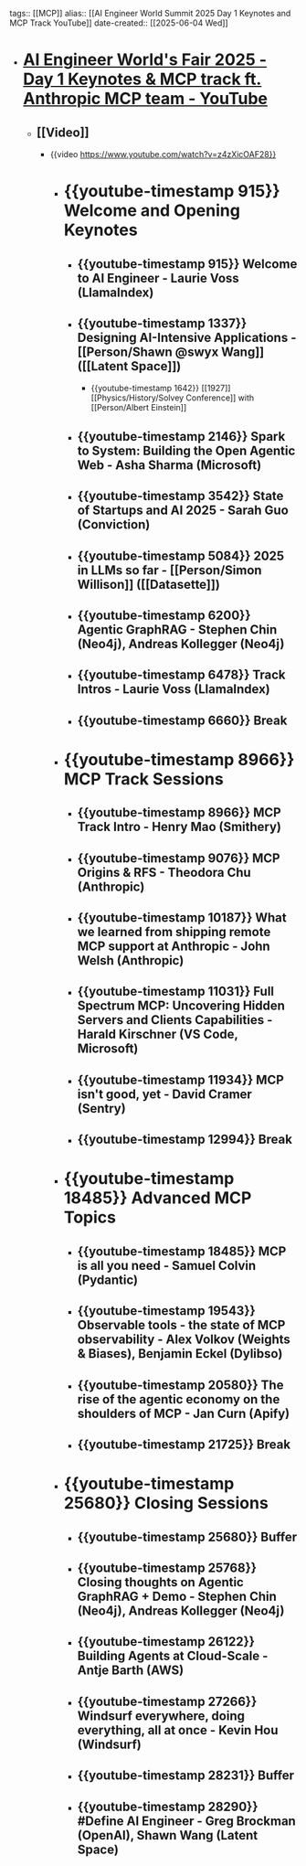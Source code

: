 tags:: [[MCP]]
alias:: [[AI Engineer World Summit 2025 Day 1 Keynotes and MCP Track YouTube]]
date-created:: [[2025-06-04 Wed]]

- # [AI Engineer World's Fair 2025 - Day 1 Keynotes & MCP track ft. Anthropic MCP team - YouTube](https://www.youtube.com/watch?v=z4zXicOAF28)
	- ## [[Video]]
		- {{video https://www.youtube.com/watch?v=z4zXicOAF28}}
			- # {{youtube-timestamp 915}} Welcome and Opening Keynotes
				- ## {{youtube-timestamp 915}} Welcome to AI Engineer - Laurie Voss (LlamaIndex)
				- ## {{youtube-timestamp 1337}} Designing AI-Intensive Applications - [[Person/Shawn @swyx Wang]] ([[Latent Space]])
					- {{youtube-timestamp 1642}} [[1927]] [[Physics/History/Solvey Conference]] with [[Person/Albert Einstein]]
				- ## {{youtube-timestamp 2146}} Spark to System: Building the Open Agentic Web - Asha Sharma (Microsoft)
				- ## {{youtube-timestamp 3542}} State of Startups and AI 2025 - Sarah Guo (Conviction)
				- ## {{youtube-timestamp 5084}} 2025 in LLMs so far - [[Person/Simon Willison]] ([[Datasette]])
				- ## {{youtube-timestamp 6200}} Agentic GraphRAG - Stephen Chin (Neo4j), Andreas Kollegger (Neo4j)
				- ## {{youtube-timestamp 6478}} Track Intros - Laurie Voss (LlamaIndex)
				- ## {{youtube-timestamp 6660}} Break
			- # {{youtube-timestamp 8966}} MCP Track Sessions
				- ## {{youtube-timestamp 8966}} MCP Track Intro - Henry Mao (Smithery)
				- ## {{youtube-timestamp 9076}} MCP Origins & RFS - Theodora Chu (Anthropic)
				- ## {{youtube-timestamp 10187}} What we learned from shipping remote MCP support at Anthropic - John Welsh (Anthropic)
				- ## {{youtube-timestamp 11031}} Full Spectrum MCP: Uncovering Hidden Servers and Clients Capabilities - Harald Kirschner (VS Code, Microsoft)
				- ## {{youtube-timestamp 11934}} MCP isn't good, yet - David Cramer (Sentry)
				- ## {{youtube-timestamp 12994}} Break
			- # {{youtube-timestamp 18485}} Advanced MCP Topics
				- ## {{youtube-timestamp 18485}} MCP is all you need - Samuel Colvin (Pydantic)
				- ## {{youtube-timestamp 19543}} Observable tools - the state of MCP observability - Alex Volkov (Weights & Biases), Benjamin Eckel (Dylibso)
				- ## {{youtube-timestamp 20580}} The rise of the agentic economy on the shoulders of MCP - Jan Curn (Apify)
				- ## {{youtube-timestamp 21725}} Break
			- # {{youtube-timestamp 25680}} Closing Sessions
				- ## {{youtube-timestamp 25680}} Buffer
				- ## {{youtube-timestamp 25768}} Closing thoughts on Agentic GraphRAG + Demo - Stephen Chin (Neo4j), Andreas Kollegger (Neo4j)
				- ## {{youtube-timestamp 26122}} Building Agents at Cloud-Scale - Antje Barth (AWS)
				- ## {{youtube-timestamp 27266}} Windsurf everywhere, doing everything, all at once - Kevin Hou (Windsurf)
				- ## {{youtube-timestamp 28231}} Buffer
				- ## {{youtube-timestamp 28290}} #Define AI Engineer - Greg Brockman (OpenAI), Shawn Wang (Latent Space)